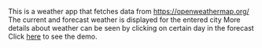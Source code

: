 This is a weather app that fetches data from https://openweathermap.org/
The current and forecast weather is displayed for the entered city
More details about weather can be seen by clicking on certain day in the forecast
Click [here](https://weather-app-phi-tawny.vercel.app/) to see the demo.
